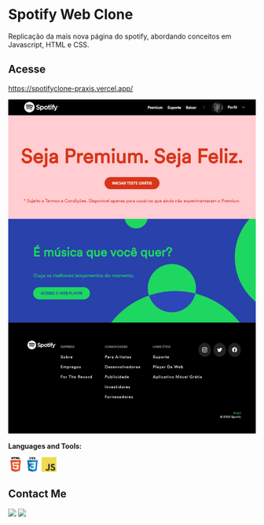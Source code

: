 # Spotify Web Clone

Replicação da mais nova página do spotify, abordando conceitos em Javascript, HTML e CSS.

## Acesse
https://spotifyclone-praxis.vercel.app/  

![Screenshot](telas/principal.png)

**Languages and Tools:**  

<code><img height="30" src="https://raw.githubusercontent.com/github/explore/80688e429a7d4ef2fca1e82350fe8e3517d3494d/topics/html/html.png"></code>
<code><img height="30" src="https://raw.githubusercontent.com/github/explore/80688e429a7d4ef2fca1e82350fe8e3517d3494d/topics/css/css.png"></code>
<code><img height="30" src="https://raw.githubusercontent.com/github/explore/80688e429a7d4ef2fca1e82350fe8e3517d3494d/topics/javascript/javascript.png"></code>

##  Contact Me  
  <a href="https://www.instagram.com/bymarcosb/" target="_blank"><img src="https://img.shields.io/badge/-Instagram-%23E4405F?style=for-the-badge&logo=instagram&logoColor=white" target="_blank"></a>
  <a href="https://www.linkedin.com/in/marcosbarcelos/" target="_blank"><img src="https://img.shields.io/badge/-LinkedIn-%230077B5?style=for-the-badge&logo=linkedin&logoColor=white" target="_blank"></a> 







